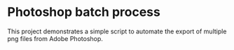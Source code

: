# Photoshop batch process

This project demonstrates a simple script to automate the export of multiple png files from Adobe Photoshop.
